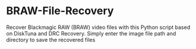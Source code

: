 # BRAW-File-Recovery
Recover Blackmagic RAW (BRAW) video files with this Python script based on DiskTuna and DRC Recovery. Simply enter the image file path and directory to save the recovered files

